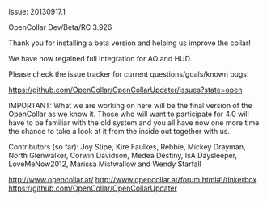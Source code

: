 Issue: 20130917.1

OpenCollar Dev/Beta/RC 3.926

Thank you for installing a beta version and helping us improve the collar!

We have now regained full integration for AO and HUD.

Please check the issue tracker for current questions/goals/known bugs:

https://github.com/OpenCollar/OpenCollarUpdater/issues?state=open

IMPORTANT: What we are working on here will be the final version of the OpenCollar as we know it. Those who will want to participate for 4.0 will have to be familiar with the old system and you all have now one more time the chance to take a look at it from the inside out together with us.

Contributors (so far): Joy Stipe, Kire Faulkes, Rebbie, Mickey Drayman, North Glenwalker, Corwin Davidson, Medea Destiny, IsA Daysleeper, LoveMeNow2012, Marissa Mistwallow and Wendy Starfall

http://www.opencollar.at/
http://www.opencollar.at/forum.html#!/tinkerbox
https://github.com/OpenCollar/OpenCollarUpdater